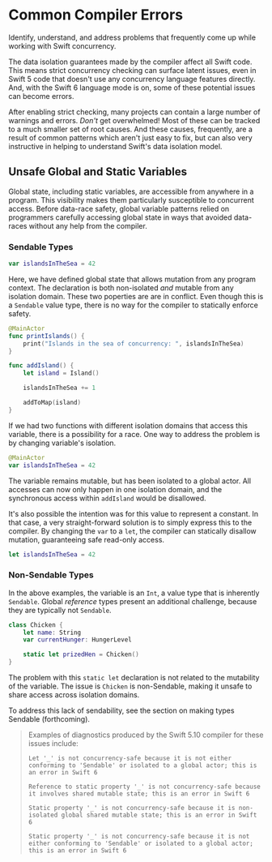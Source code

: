 # Common Compiler Errors

Identify, understand, and address problems that frequently come up while working
with Swift concurrency.

The data isolation guarantees made by the compiler affect all Swift code.
This means strict concurrency checking can surface latent issues,
even in Swift 5 code that doesn't use any concurrency language features
directly.
And, with the Swift 6 language mode is on, some of these potential issues
can become errors.

After enabling strict checking, many projects can contain a large
number of warnings and errors.
_Don't_ get overwhelmed!
Most of these can be tracked to a much smaller set of root causes.
And these causes, frequently, are a result of common patterns which aren't 
just easy to fix, but can also very instructive in helping to understand
Swift's data isolation model.

## Unsafe Global and Static Variables

Global state, including static variables, are accessible from anywhere in a
program.
This visibility makes them particularly susceptible to concurrent access.
Before data-race safety, global variable patterns relied on programmers
carefully accessing global state in ways that avoided data-races
without any help from the compiler.

### Sendable Types

```swift
var islandsInTheSea = 42
```

Here, we have defined global state that allows mutation from any program
context.
The declaration is both non-isolated _and_ mutable from any
isolation domain.
These two poperties are are in conflict.
Even though this is a `Sendable` value type, there is no way for the
compiler to statically enforce safety.

```swift
@MainActor
func printIslands() {
    print("Islands in the sea of concurrency: ", islandsInTheSea)
}

func addIsland() {
    let island = Island()

    islandsInTheSea += 1

    addToMap(island)
}
```

If we had two functions with different isolation domains that access this
variable, there is a possibility for a race.
One way to address the problem is by changing variable's isolation.

```swift
@MainActor
var islandsInTheSea = 42
```

The variable remains mutable, but has been isolated to a global actor.
All accesses can now only happen in one isolation domain, and the synchronous
access within `addIsland` would be disallowed.

It's also possible the intention was for this value to represent a constant.
In that case, a very straight-forward solution is to simply express this
to the compiler.
By changing the `var` to a `let`, the compiler can statically
disallow mutation, guaranteeing safe read-only access.

```swift
let islandsInTheSea = 42
```

### Non-Sendable Types

In the above examples, the variable is an `Int`,
a value type that is inherently `Sendable`.
Global _reference_ types present an additional challenge, because they
are typically not `Sendable`.

```swift
class Chicken {
    let name: String
    var currentHunger: HungerLevel

    static let prizedHen = Chicken()
}
```

The problem with this `static let` declaration is not related to the
mutability of the variable.
The issue is `Chicken` is non-Sendable, making it unsafe to share access
across isolation domains.

To address this lack of sendability, see the section on making types Sendable
(forthcoming).

> Examples of diagnostics produced by the Swift 5.10 compiler for these issues include:  
>  
> `Let '_' is not concurrency-safe because it is not either conforming to 'Sendable' or isolated to a global actor; this is an error in Swift 6`  
>  
> `Reference to static property '_' is not concurrency-safe because it involves shared mutable state; this is an error in Swift 6`  
>  
> `Static property '_' is not concurrency-safe because it is non-isolated global shared mutable state; this is an error in Swift 6`  
>  
> `Static property '_' is not concurrency-safe because it is not either conforming to 'Sendable' or isolated to a global actor; this is an error in Swift 6`
